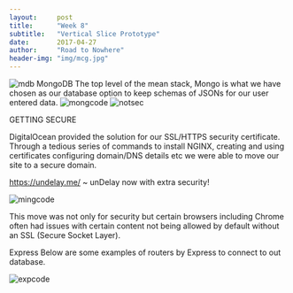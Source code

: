 ```yaml
---
layout:     post
title:      "Week 8"
subtitle:   "Vertical Slice Prototype"
date:       2017-04-27
author:     "Road to Nowhere"
header-img: "img/mcg.jpg"
---
```



<img src="{{ site.baseurl }}/img/mdb.png" alt="mdb">
MongoDB
The top level of the mean stack, Mongo is what we have chosen as our database option to keep schemas of JSONs for our user entered data.
<img src="{{ site.baseurl }}/img/mongcode.png" alt="mongcode">

<img src="{{ site.baseurl }}/img/notsec.png" alt="notsec">

GETTING SECURE

DigitalOcean provided the solution for our SSL/HTTPS security certificate. Through a tedious series of commands to install NGINX, creating and using certificates
 configuring domain/DNS details etc we were able to move our site to a secure domain. 

https://undelay.me/
~ unDelay now with extra security!

<img src="{{ site.baseurl }}/img/ming.png" alt="mingcode">

This move was not only for security but certain browsers including Chrome often had issues with certain content not being allowed by default
 without an SSL (Secure Socket Layer).
 
 Express
 Below are some examples of routers by Express to connect to out database. 

<img src="{{ site.baseurl }}/img/expcode.png" alt="expcode">

